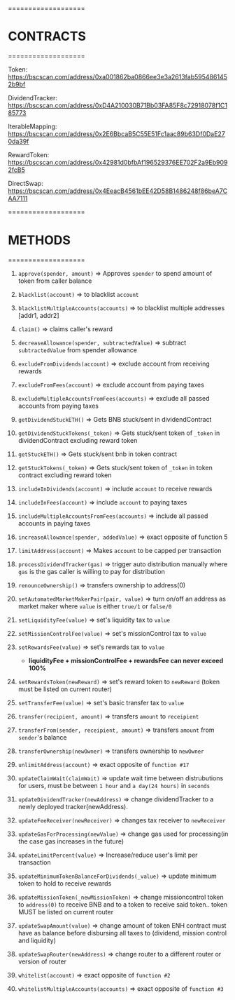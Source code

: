 ===================
# CONTRACTS
===================

Token: https://bscscan.com/address/0xa001862ba0866ee3e3a2613fab5954861452b9bf

DividendTracker: https://bscscan.com/address/0xD4A210030B71Bb03FA85F8c72918078f1C185773

IterableMapping: https://bscscan.com/address/0x2E6BbcaB5C55E51Fc1aac89b63Df0DaE270da39f

RewardToken: https://bscscan.com/address/0x42981d0bfbAf196529376EE702F2a9Eb9092fcB5

DirectSwap: https://bscscan.com/address/0x4EeacB4561bEE42D58B1486248f86beA7CAA7111

===================
# METHODS
===================

1. `approve(spender, amount)` => Approves `spender` to spend amount of token from caller balance

2. `blacklist(account)` => to blacklist `account`

3. `blacklistMultipleAccounts(accounts)` => to blacklist multiple addresses [addr1, addr2]

4. `claim()` => claims caller's reward

5. `decreaseAllowance(spender, subtractedValue)` => subtract `subtractedValue` from spender allowance

6. `excludeFromDividends(account)` => exclude account from receiving rewards

7. `excludeFromFees(account)` => exclude account from paying taxes

8. `excludeMultipleAccountsFromFees(accounts)` => exclude all passed accounts from paying taxes

9. `getDividendStuckETH()` => Gets BNB stuck/sent in dividendContract

10. `getDividendStuckTokens(_token)` => Gets stuck/sent token of `_token` in dividendContract excluding reward token

11. `getStuckETH()` => Gets stuck/sent bnb in token contract

12. `getStuckTokens(_token)` => Gets stuck/sent token of `_token` in token contract excluding reward token

13. `includeInDividends(account)` => include `account` to receive rewards

14. `includeInFees(account)` => include `account` to paying taxes

15. `includeMultipleAccountsFromFees(accounts)` => include all passed accounts in paying taxes

16. `increaseAllowance(spender, addedValue)` => exact opposite of function 5

17. `limitAddress(account)` => Makes `account` to be capped per transaction

18. `processDividendTracker(gas)` => trigger auto distribution manually where `gas` is the gas caller is willing to pay for distribution

19. `renounceOwnership()` => transfers ownership to address(0)

20. `setAutomatedMarketMakerPair(pair, value)` => turn on/off an address as market maker where `value` is either `true/1` or `false/0`

21. `setLiquidityFee(value)` => set's liquidity tax to `value`

22. `setMissionControlFee(value)` => set's missionControl tax to `value`

23. `setRewardsFee(value)` => set's rewards tax to `value`
    - **liquidityFee + missionControlFee + rewardsFee can never exceed 100%**

24. `setRewardsToken(newReward)` => set's reward token to `newReward` (token must be listed on current router)

25. `setTransferFee(value)` => set's basic transfer tax to `value`

25. `transfer(recipient, amount)` => transfers `amount` to `receipient`

27. `transferFrom(sender, receipient, amount)` => transfers `amount` from  `sender`'s balance

28. `transferOwnership(newOwner)` => transfers ownership to `newOwner`

29. `unlimitAddress(account)` => exact opposite of `function #17`

30. `updateClaimWait(claimWait)` => update wait time between distrubutions for users, must be between `1 hour` and `a day(24 hours)` in `seconds`

31. `updateDividendTracker(newAddress)` => change dividendTracker to a newly deployed tracker(newAddress).

32. `updateFeeReceiver(newReceiver)` => changes tax receiver to `newReceiver`

33. `updateGasForProcessing(newValue)` => change gas used for processing(in the case gas increases in the future)

34. `updateLimitPercent(value)` => Increase/reduce user's limit per transaction

35. `updateMinimumTokenBalanceForDividends(_value)` => update minimum token to hold to receive rewards

36. `updateMissionToken(_newMissionToken)` => change missioncontrol token to `address(0)` to receive BNB and to a token to receive said token.. token MUST be listed on current router

37. `updateSwapAmount(value)` => change amount of token ENH contract must have as balance before disbursing all taxes to (dividend, mission control and liquidity)

38. `updateSwapRouter(newAddress)` => change router to a different router or version of router 

39. `whitelist(account)` => exact opposite of `function #2`

40. `whitelistMultipleAccounts(accounts)` => exact opposite of `function #3`